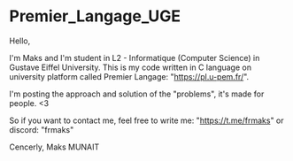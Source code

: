 # Premier_Langage_UGE
Hello,

I'm Maks and I'm student in L2 - Informatique (Computer Science) in Gustave Eiffel University.
This is my code written in C language on university platform called Premier Langage: "https://pl.u-pem.fr/".

I'm posting the approach and solution of the "problems", it's made for people. <3

So if you want to contact me, feel free to write me:
"https://t.me/frmaks" or discord: "frmaks"

Cencerly,
Maks MUNAIT
